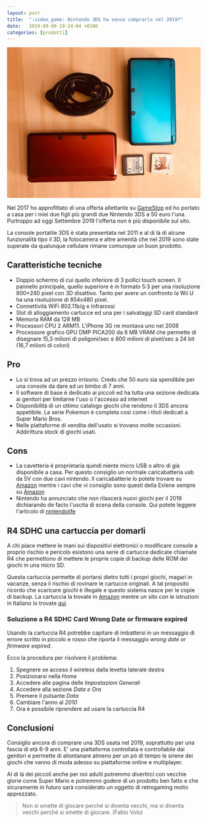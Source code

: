 ```yaml
---
layout: post
title:  ":video_game: Nintendo 3DS ha senso comprarlo nel 2019?"
date:   2019-09-09 19:24:04 +0100
categories: [prodotti]
---
```


![N3DS](/assets/2019-09-09/2019-09-09_3ds.jpeg)

Nel 2017 ho approfittato di una offerta allettante su [GameStop]([https://www.gamestop.it](https://www.gamestop.it/)) ed ho portato a casa per i miei due figli più grandi due Nintendo 3DS a 
50 euro l'una. Purtroppo ad oggi Settembre 2019 l'offerta non è più disponibile sul sito.

La console portatile 3DS è stata presentata nel 2011 e al di là di alcune funzionalità tipo il 3D, 
la fotocamera e altre amenità che nel 2019 sono state superate da qualunque cellulare rimane 
comunque un buon prodotto.

## Caratteristiche tecniche
- Doppio schermo di cui quello inferiore di 3 pollici touch screen. Il pannello principale, 
quello superiore è in formato 5:3  per una risoluzione 800×240 pixel con 3D disattivo. 
Tanto per avere un confronto la Wii U ha una risoluzione di 854x480 pixel.
- Connettività WiFi 802.11b/g e Infrarossi
- Slot di alloggiamento cartucce ed una per i salvataggi SD card standard
- Memoria  RAM da 128 MB
- Processori CPU 2 ARM11. L'iPhone 3G ne montava uno nel 2008
- Processore grafico GPU DMP PICA200 da 6 MB VRAM che permette di disegnare 15,3 milioni 
di poligoni/sec e 800 milioni di pixel/sec a 24 bit (16,7 milioni di colori)

## Pro
- Lo si trova ad un prezzo irrisorio. Credo che 50 euro sia spendibile per una console da dare ad un
 bimbo di 7 anni.
- Il software di base è dedicato ai piccoli ed ha tutta una sezione dedicata ai genitori 
per limitarne l'uso o l'accesso ad internet
- Disponibilità di un ottimo catalogo giochi che rendono il 3DS ancora appetibile. 
La serie Pokemon è completa così come i titoli dedicati a Super Mario Bros.
- Nelle piattaforme di vendita dell'usato si trovano molte occasioni. Addirittura stock di giochi usati. 

## Cons
- La cavetteria è proprietaria quindi niente micro USB o altro di già disponibile a casa. 
Per questo consiglio un normale caricabatteria usb da 5V con due cavi nintendo. 
Il caricabatterie lo potete trovare su [Amazon](https://www.amazon.it/AmazonBasics-Caricabatterie-parete-porte-Nero/dp/B0773BH9ML/ref=pd_sbs_23_2/260-0166404-6364166?_encoding=UTF8&pd_rd_i=B0773BH9ML&pd_rd_r=fb0e33f4-ee14-402a-b8c3-9ad485563daf&pd_rd_w=bn2Rv&pd_rd_wg=diBgn&pf_rd_p=37660d27-94f1-4ebe-be01-184b332a9b15&pf_rd_r=HJSTEGPDMC7PPWQ15XHF&psc=1&refRID=HJSTEGPDMC7PPWQ15XHF) mentre i cavi che vi consiglio sono questi della Exlene sempre su [Amazon](https://www.amazon.it/gp/product/B07GS3P5DJ/ref=ppx_od_dt_b_asin_title_s00?ie=UTF8&psc=1)
- Nintendo ha annunciato che non rilascerà nuovi giochi per il 2019 dichiarando de facto 
l'uscita di scena della console. Qui potete leggere l'articolo di [nintendolife](http://www.nintendolife.com/news/2019/06/nintendo_reiterates_it_has_no_games_to_announce_for_3ds_but_says_its_still_an_important_device)

## R4 SDHC una cartuccia per domarli
A chi piace mettere le mani sui dispositivi elettronici o modificare console a proprio 
rischio e pericolo esistono una serie di cartucce dedicate chiamate R4 che permettono di 
mettere le proprie copie di backup delle ROM dei giochi in una micro SD.

Questa cartuccia permette di portarsi dietro tutti i propri giochi, magari in vacanze, 
senza il rischio di rovinare le cartucce originali. A tal proposito ricordo che scaricare 
giochi è illegale e questo sistema nasce per le copie di backup.
La cartuccia la trovate in [Amazon](https://www.amazon.it/s?k=r4+sdhc&__mk_it_IT=%C3%85M%C3%85%C5%BD%C3%95%C3%91&ref=nb_sb_noss_2) mentre un sito con le istruzioni in Italiano lo trovate [qui](http://www.r4-r4i.it/products/R4-SDHC-Dual-Core-p-9.html).

### Soluzione a R4 SDHC Card Wrong Date or firmware expired 
Usando la cartuccia R4 potrebbe capitare di imbattersi in un messaggio di errore 
scritto in piccolo e rosso che riporta il messaggio _wrong date or firmware expired_.

Ecco la procedura per risolvere il problema:
1. Spegnere se acceso il wireless dalla levetta laterale destra
2. Posizionarsi nella _Home_
4. Accedere alle pagina delle _Impostazioni Generali_
5. Accedere alla sezione _Data e Ora_
6. Premere il pulsante _Data_
7. Cambiare l'anno al _2010_
8. Ora è possibile riprendere ad usare la cartuccia R4

## Conclusioni
Consiglio ancora di comprare una 3DS usata nel 2019, soprattutto per una fascia di età 6-9 anni. 
E' una piattaforma controllata e controllabile dai genitori e permette di allontanare almeno 
per un pò di tempo le sirene dei giochi che vanno di moda adesso su piattaforme online e multiplayer.

Al di là dei piccoli anche per noi adulti potremmo divertirci con vecchie glorie come Super Mario 
e potremmo godere di un prodotto ben fatto e che sicuramente in futuro sarà considerato un 
oggetto di retrogaming molto apprezzato.

> Non si smette di giocare perché si diventa vecchi, ma si diventa vecchi 
> perché si smette di giocare. (Fabio Volo)